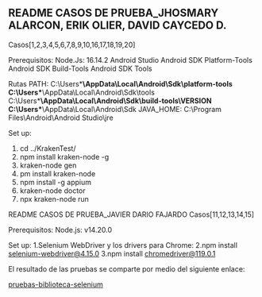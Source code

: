 ## README CASOS DE PRUEBA_JHOSMARY ALARCON, ERIK OLIER, DAVID CAYCEDO D.

Casos[1,2,3,4,5,6,7,8,9,10,16,17,18,19,20]

Prerequisitos: 
Node.Js: 16.14.2
Android Studio
Android SDK Platform-Tools
Android SDK Build-Tools
Android SDK Tools 

Rutas PATH: 
C:\Users\***\AppData\Local\Android\Sdk\platform-tools
C:\Users\***\AppData\Local\Android\Sdk\tools
C:\Users\***\AppData\Local\Android\Sdk\build-tools\VERSION
C:\Users\***\AppData\Local\Android\Sdk
JAVA_HOME: C:\Program Files\Android\Android Studio\jre

Set up:
1. cd ../KrakenTest/
2. npm install kraken-node -g
3. kraken-node gen
4. pm install kraken-node
5. npm install -g appium
6. kraken-node doctor
7. npx kraken-node run


README CASOS DE PRUEBA_JAVIER DARIO FAJARDO
Casos[11,12,13,14,15]

Prerequisitos:
Node.js: v14.20.0

Set up:
1.Selenium WebDriver y los drivers para Chrome:
2.npm install selenium-webdriver@4.15.0
3.npm install chromedriver@119.0.1

El resultado de las pruebas se comparte por medio del siguiente enlace:

[pruebas-biblioteca-selenium](https://uniandes-my.sharepoint.com/:f:/g/personal/jd_fajardor1_uniandes_edu_co/Eg9VbE1CsNhAgmFdFc1ce_gBrMHMMYJHCKagrGor5vNg5w?e=ZLLkSG)


